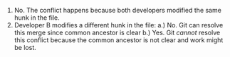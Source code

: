 1. No.  The conflict happens because both developers modified the same hunk in
   the file.
2. Developer B modifies a different hunk in the file:
   a.) No.  Git can resolve this merge since common ancestor is clear
   b.) Yes.  Git *cannot* resolve this conflict because the common ancestor is
   not clear and work might be lost.
